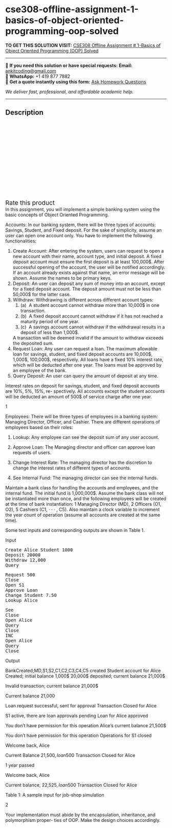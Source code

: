 # cse308-offline-assignment-1-basics-of-object-oriented-programming-oop-solved
**TO GET THIS SOLUTION VISIT:** [CSE308 Offline Assignment # 1-Basics of Object Oriented Programming (OOP) Solved](https://www.ankitcodinghub.com/product/cse308-offline-assignment-1-solved/)


---

📩 **If you need this solution or have special requests:** **Email:** ankitcoding@gmail.com  
📱 **WhatsApp:** +1 419 877 7882  
📄 **Get a quote instantly using this form:** [Ask Homework Questions](https://www.ankitcodinghub.com/services/ask-homework-questions/)

*We deliver fast, professional, and affordable academic help.*

---

<h2>Description</h2>



<div class="kk-star-ratings kksr-auto kksr-align-center kksr-valign-top" data-payload="{&quot;align&quot;:&quot;center&quot;,&quot;id&quot;:&quot;97072&quot;,&quot;slug&quot;:&quot;default&quot;,&quot;valign&quot;:&quot;top&quot;,&quot;ignore&quot;:&quot;&quot;,&quot;reference&quot;:&quot;auto&quot;,&quot;class&quot;:&quot;&quot;,&quot;count&quot;:&quot;0&quot;,&quot;legendonly&quot;:&quot;&quot;,&quot;readonly&quot;:&quot;&quot;,&quot;score&quot;:&quot;0&quot;,&quot;starsonly&quot;:&quot;&quot;,&quot;best&quot;:&quot;5&quot;,&quot;gap&quot;:&quot;4&quot;,&quot;greet&quot;:&quot;Rate this product&quot;,&quot;legend&quot;:&quot;0\/5 - (0 votes)&quot;,&quot;size&quot;:&quot;24&quot;,&quot;title&quot;:&quot;CSE308 Offline Assignment # 1-Basics of Object Oriented Programming (OOP) Solved&quot;,&quot;width&quot;:&quot;0&quot;,&quot;_legend&quot;:&quot;{score}\/{best} - ({count} {votes})&quot;,&quot;font_factor&quot;:&quot;1.25&quot;}">

<div class="kksr-stars">

<div class="kksr-stars-inactive">
            <div class="kksr-star" data-star="1" style="padding-right: 4px">


<div class="kksr-icon" style="width: 24px; height: 24px;"></div>
        </div>
            <div class="kksr-star" data-star="2" style="padding-right: 4px">


<div class="kksr-icon" style="width: 24px; height: 24px;"></div>
        </div>
            <div class="kksr-star" data-star="3" style="padding-right: 4px">


<div class="kksr-icon" style="width: 24px; height: 24px;"></div>
        </div>
            <div class="kksr-star" data-star="4" style="padding-right: 4px">


<div class="kksr-icon" style="width: 24px; height: 24px;"></div>
        </div>
            <div class="kksr-star" data-star="5" style="padding-right: 4px">


<div class="kksr-icon" style="width: 24px; height: 24px;"></div>
        </div>
    </div>

<div class="kksr-stars-active" style="width: 0px;">
            <div class="kksr-star" style="padding-right: 4px">


<div class="kksr-icon" style="width: 24px; height: 24px;"></div>
        </div>
            <div class="kksr-star" style="padding-right: 4px">


<div class="kksr-icon" style="width: 24px; height: 24px;"></div>
        </div>
            <div class="kksr-star" style="padding-right: 4px">


<div class="kksr-icon" style="width: 24px; height: 24px;"></div>
        </div>
            <div class="kksr-star" style="padding-right: 4px">


<div class="kksr-icon" style="width: 24px; height: 24px;"></div>
        </div>
            <div class="kksr-star" style="padding-right: 4px">


<div class="kksr-icon" style="width: 24px; height: 24px;"></div>
        </div>
    </div>
</div>


<div class="kksr-legend" style="font-size: 19.2px;">
            <span class="kksr-muted">Rate this product</span>
    </div>
    </div>
<div class="page" title="Page 1">
<div class="layoutArea">
<div class="column">
In this assignment, you will implement a simple banking system using the basic concepts of Object Oriented Programming.

Accounts: In our banking system, there will be three types of accounts: Savings, Student, and Fixed deposit. For the sake of simplicity, assume an user can open one account only. You have to implement the following functionalities:

<ol>
<li>Create Account: After entering the system, users can request to open a new account with their name, account type, and initial deposit. A fixed deposit account must ensure the first deposit is at least 100,000$. After successful opening of the account, the user will be notified accordingly. If an account already exists against that name, an error message will be shown. Assume the names to be primary keys.</li>
<li>Deposit: An user can deposit any sum of money into an account, except for a fixed deposit account. The deposit amount must not be less than 50,000$ for the latter case.</li>
<li>Withdraw: Withdrawing is different across different account types:
<ol>
<li>(a) &nbsp;A student account cannot withdraw more than 10,000$ in one transaction.</li>
<li>(b) &nbsp;A fixed deposit account cannot withdraw if it has not reached a maturity period of one year.</li>
<li>(c) &nbsp;A savings account cannot withdraw if the withdrawal results in a deposit of less than 1,000$.</li>
</ol>
A transaction will be deemed invalid if the amount to withdraw exceeds the deposited sum.
</li>
<li>Request Loan: Any user can request a loan. The maximum allowable loan for savings, student, and fixed deposit accounts are 10,000$, 1,000$, 100,000$, respectively. All loans have a fixed 10% interest rate, which will be deducted after one year. The loans must be approved by an employee of the bank.</li>
<li>Query Deposit: An user can query the amount of deposit at any time.</li>
</ol>
Interest rates on deposit for savings, student, and fixed deposit accounts are 10%, 5%, 15%, re- spectively. All accounts except the student accounts will be deducted an amount of 500$ of service charge after one year.

1

</div>
</div>
</div>
<div class="page" title="Page 2">
<div class="layoutArea">
<div class="column">
Employees: There will be three types of employees in a banking system: Managing Director, Officer, and Cashier. There are different operations of employees based on their roles:

1. Lookup: Any employee can see the deposit sum of any user account.

2. Approve Loan: The Managing director and officer can approve loan requests of users.

3. Change Interest Rate: The managing director has the discretion to change the interest rates of different types of accounts.

4. See Internal Fund: The managing director can see the internal funds.

Maintain a bank class for handling the accounts and employees, and the internal fund. The initial fund is 1,000,000$. Assume the bank class will not be instantiated more than once, and the following employees will be created at the time of bank instantiation: 1 Managing Director (MD), 2 Officers (O1, O2), 5 Cashiers (C1, · · · , C5). Also maintain a clock variable to increment the year count of operation (assume all accounts are created at the same time).

Some test inputs and corresponding outputs are shown in Table 1.

</div>
</div>
<div class="layoutArea">
<div class="column">
Input

<pre>Create Alice Student 1000
Deposit 20000
Withdraw 12,000
Query
</pre>
<pre>Request 500
Close
Open S1
Approve Loan
Change Student 7.50
Lookup Alice
</pre>
<pre>See
Close
Open Alice
Query
Close
INC
Open Alice
Query
Close
</pre>
</div>
<div class="column">
Output

BankCreated;MD,S1,S2,C1,C2,C3,C4,C5 created Student account for Alice Created; initial balance 1,000$ 20,000$ deposited; current balance 21,000$

Invalid transaction; current balance 21,000$

Current balance 21,000

Loan request successful, sent for approval Transaction Closed for Alice

S1 active, there are loan approvals pending Loan for Alice approved

You don’t have permission for this operation Alice’s current balance 21,500$

You don’t have permission for this operation Operations for S1 closed

Welcome back, Alice

Current Balance 21,500$, loan 500$ Transaction Closed for Alice

1 year passed

Welcome back, Alice

Current balance, 22,525$, loan 500$ Transaction Closed for Alice

</div>
</div>
<div class="layoutArea">
<div class="column">
Table 1: A sample input for job-shop simulation

2

</div>
</div>
</div>
<div class="page" title="Page 3">
<div class="layoutArea">
<div class="column">
Your implementation must abide by the encapsulation, inheritance, and polymorphism proper- ties of OOP. Make the design choices accordingly.

</div>
</div>
<div class="layoutArea">
<div class="column">
&nbsp;

</div>
</div>
</div>
